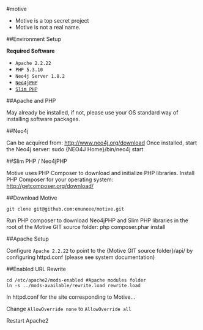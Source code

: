 #motive

* Motive is a top secret project
* Motive is not a real name.


##Environment Setup

**Required Software**

* `Apache 2.2.22`
* `PHP 5.3.10`
* `Neo4j Server 1.8.2`
* [`Neo4jPHP`](https://github.com/jadell/Neo4jPHP)
* [`Slim PHP`](http://www.slimframework.com/)


##Apache and PHP

May already be installed, if not, please use your OS standard way of installing software packages.


##Neo4j

Can be acquired from: http://www.neo4j.org/download
Once installed, start the Neo4j server: sudo {NEO4J Home}/bin/neo4j start


##Slim PHP / Neo4jPHP

Motive uses PHP Composer to download and initialize PHP libraries.  Install PHP Composer for your operating system:
http://getcomposer.org/download/


##Download Motive

	git clone git@github.com:emuneee/motive.git

Run PHP composer to download Neo4jPHP and Slim PHP libraries in the root of the Motive GIT source folder:
php composer.phar install

##Apache Setup

Configure `Apache 2.2.22` to point to the {Motive GIT source folder}/api/ by configuring httpd.conf (please see system documentation)

##Enabled URL Rewrite

	cd /etc/apache2/mods-enabled #Apache modules folder
	ln -s ../mods-available/rewrite.load rewrite.load

In httpd.conf for the site corresponding to Motive...

Change `AllowOverride none` to `AllowOverride all`

Restart Apache2